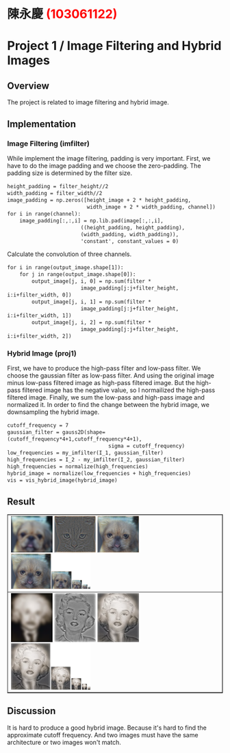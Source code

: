 # 陳永慶 <span style="color:red">(103061122)</span>

# Project 1 / Image Filtering and Hybrid Images

## Overview
The project is related to image filtering and hybrid image.

## Implementation

### Image Filtering (imfilter)
While implement the image filtering, padding is very important. First, we have to do the image padding and we choose the zero-padding. The padding size is determined by the filter size.

	height_padding = filter_height//2
	width_padding = filter_width//2
	image_padding = np.zeros([height_image + 2 * height_padding, 
							  width_image + 2 * width_padding, channel])
	for i in range(channel):
		image_padding[:,:,i] = np.lib.pad(image[:,:,i], 
						 	((height_padding, height_padding), 
						 	(width_padding, width_padding)), 
						 	'constant', constant_values = 0)

Calculate the convolution of three channels.

	for i in range(output_image.shape[1]):
		for j in range(output_image.shape[0]):
			output_image[j, i, 0] = np.sum(filter *
							image_padding[j:j+filter_height, i:i+filter_width, 0])
			output_image[j, i, 1] = np.sum(filter *
							image_padding[j:j+filter_height, i:i+filter_width, 1])
			output_image[j, i, 2] = np.sum(filter *
							image_padding[j:j+filter_height, i:i+filter_width, 2])

### Hybrid Image (proj1)
First, we have to produce the high-pass filter and low-pass filter. We choose the gaussian filter as low-pass filter. And using the original image minus low-pass filtered image as high-pass filtered image. But the high-pass filtered image has the negative value, so I normailized the high-pass filtered image. Finally, we sum the low-pass and high-pass image and normalized it. In order to find the change between the hybrid image, we downsampling the hybrid image.

	cutoff_frequency = 7
	gaussian_filter = gauss2D(shape=(cutoff_frequency*4+1,cutoff_frequency*4+1),
									 sigma = cutoff_frequency)
	low_frequencies = my_imfilter(I_1, gaussian_filter)
	high_frequencies = I_2 - my_imfilter(I_2, gaussian_filter)
	high_frequencies = normalize(high_frequencies)
	hybrid_image = normalize(low_frequencies + high_frequencies)
	vis = vis_hybrid_image(hybrid_image)

## Result

<table border=1>
<tr>
<td>
<img src="../results/image/low_frequencies.png" width="20%"/>
<img src="../results/image/high_frequencies.png"  width="20%"/>
<img src="../results/image/hybrid_image.png" width="20%"/>
<img src="../results/image/hybrid_image_scales.png" width="38%"/>
</td>
</tr>

<tr>
<td>
<img src="../results/image/low_frequencies_ex.png" width="20%"/>
<img src="../results/image/high_frequencies_ex.png"  width="20%"/>
<img src="../results/image/hybrid_image_ex.png" width="20%"/>
<img src="../results/image/hybrid_image_scales_ex.png" width="38%"/>
</td>
</tr>


</table>

## Discussion
It is hard to produce a good hybrid image. Because it's hard to find the approximate cutoff frequency. And two images must have the same architecture or two images won't match. 